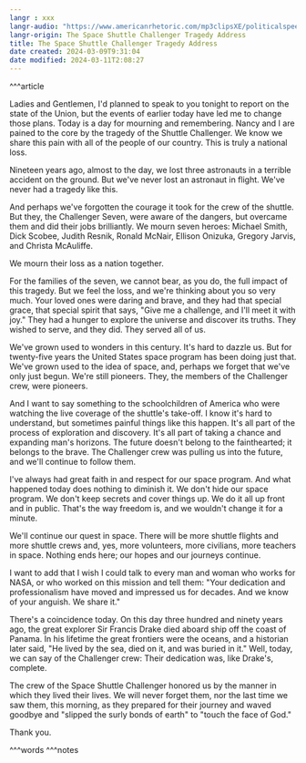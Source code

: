 ```yaml
---
langr : xxx
langr-audio: "https://www.americanrhetoric.com/mp3clipsXE/politicalspeeches/ronaldreaganshuttlechallengerARXE.mp3"
langr-origin: The Space Shuttle Challenger Tragedy Address
title: The Space Shuttle Challenger Tragedy Address
date created: 2024-03-09T9:31:04
date modified: 2024-03-11T2:08:27
---
```


^^^article

Ladies and Gentlemen, I'd planned to speak to you tonight to report on the state of the Union, but the events of earlier today have led me to change those plans. Today is a day for mourning and remembering. Nancy and I are pained to the core by the tragedy of the Shuttle Challenger. We know we share this pain with all of the people of our country. This is truly a national loss.

Nineteen years ago, almost to the day, we lost three astronauts in a terrible accident on the ground. But we've never lost an astronaut in flight. We've never had a tragedy like this.

And perhaps we've forgotten the courage it took for the crew of the shuttle. But they, the Challenger Seven, were aware of the dangers, but overcame them and did their jobs brilliantly. We mourn seven heroes: Michael Smith, Dick Scobee, Judith Resnik, Ronald McNair, Ellison Onizuka, Gregory Jarvis, and Christa McAuliffe.

We mourn their loss as a nation together.

For the families of the seven, we cannot bear, as you do, the full impact of this tragedy. But we feel the loss, and we're thinking about you so very much. Your loved ones were daring and brave, and they had that special grace, that special spirit that says, "Give me a challenge, and I'll meet it with joy." They had a hunger to explore the universe and discover its truths. They wished to serve, and they did. They served all of us.

We've grown used to wonders in this century. It's hard to dazzle us. But for twenty-five years the United States space program has been doing just that. We've grown used to the idea of space, and, perhaps we forget that we've only just begun. We're still pioneers. They, the members of the Challenger crew, were pioneers.

And I want to say something to the schoolchildren of America who were watching the live coverage of the shuttle's take-off. I know it's hard to understand, but sometimes painful things like this happen. It's all part of the process of exploration and discovery. It's all part of taking a chance and expanding man's horizons. The future doesn't belong to the fainthearted; it belongs to the brave. The Challenger crew was pulling us into the future, and we'll continue to follow them.

I've always had great faith in and respect for our space program. And what happened today does nothing to diminish it. We don't hide our space program. We don't keep secrets and cover things up. We do it all up front and in public. That's the way freedom is, and we wouldn't change it for a minute.

We'll continue our quest in space. There will be more shuttle flights and more shuttle crews and, yes, more volunteers, more civilians, more teachers in space. Nothing ends here; our hopes and our journeys continue.

I want to add that I wish I could talk to every man and woman who works for NASA, or who worked on this mission and tell them: "Your dedication and professionalism have moved and impressed us for decades. And we know of your anguish. We share it."

There's a coincidence today. On this day three hundred and ninety years ago, the great explorer Sir Francis Drake died aboard ship off the coast of Panama. In his lifetime the great frontiers were the oceans, and a historian later said, "He lived by the sea, died on it, and was buried in it." Well, today, we can say of the Challenger crew: Their dedication was, like Drake's, complete.

The crew of the Space Shuttle Challenger honored us by the manner in which they lived their lives. We will never forget them, nor the last time we saw them, this morning, as they prepared for their journey and waved goodbye and "slipped the surly bonds of earth" to "touch the face of God."

Thank you.



^^^words
^^^notes
